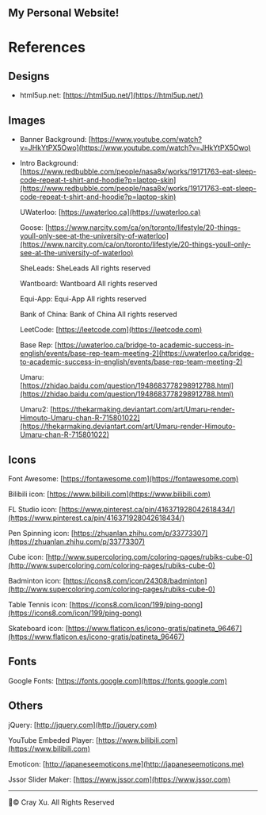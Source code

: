 My Personal Website!
---
# References
Designs
---
* html5up.net: [https://html5up.net/](https://html5up.net/)
## Images
* Banner Background: [https://www.youtube.com/watch?v=JHkYtPX5Owo](https://www.youtube.com/watch?v=JHkYtPX5Owo)
* Intro Background: [https://www.redbubble.com/people/nasa8x/works/19171763-eat-sleep-code-repeat-t-shirt-and-hoodie?p=laptop-skin](https://www.redbubble.com/people/nasa8x/works/19171763-eat-sleep-code-repeat-t-shirt-and-hoodie?p=laptop-skin)
  
    UWaterloo: [https://uwaterloo.ca](https://uwaterloo.ca)
  
  Goose: [https://www.narcity.com/ca/on/toronto/lifestyle/20-things-youll-only-see-at-the-university-of-waterloo](https://www.narcity.com/ca/on/toronto/lifestyle/20-things-youll-only-see-at-the-university-of-waterloo)
  
  SheLeads: SheLeads All rights reserved
  
  Wantboard: Wantboard All rights reserved
  
  Equi-App: Equi-App All rights reserved
  
  Bank of China: Bank of China All rights reserved
  
  LeetCode: [https://leetcode.com](https://leetcode.com)
  
  Base Rep: [https://uwaterloo.ca/bridge-to-academic-success-in-english/events/base-rep-team-meeting-2](https://uwaterloo.ca/bridge-to-academic-success-in-english/events/base-rep-team-meeting-2)
  
  Umaru: [https://zhidao.baidu.com/question/1948683778298912788.html](https://zhidao.baidu.com/question/1948683778298912788.html)
  
  Umaru2: [https://thekarmaking.deviantart.com/art/Umaru-render-Himouto-Umaru-chan-R-715801022](https://thekarmaking.deviantart.com/art/Umaru-render-Himouto-Umaru-chan-R-715801022)
## Icons
  Font Awesome: [https://fontawesome.com](https://fontawesome.com)
  
  Bilibili icon: [https://www.bilibili.com](https://www.bilibili.com)
  
  FL Studio icon: [https://www.pinterest.ca/pin/416371928042618434/](https://www.pinterest.ca/pin/416371928042618434/)
  
  Pen Spinning icon: [https://zhuanlan.zhihu.com/p/33773307](https://zhuanlan.zhihu.com/p/33773307)
  
  Cube icon: [http://www.supercoloring.com/coloring-pages/rubiks-cube-0](http://www.supercoloring.com/coloring-pages/rubiks-cube-0)
  
  Badminton icon: [https://icons8.com/icon/24308/badminton](http://www.supercoloring.com/coloring-pages/rubiks-cube-0)

  Table Tennis icon: [https://icons8.com/icon/199/ping-pong](https://icons8.com/icon/199/ping-pong)
  
  Skateboard icon: [https://www.flaticon.es/icono-gratis/patineta_96467](https://www.flaticon.es/icono-gratis/patineta_96467)
## Fonts
  Google Fonts: [https://fonts.google.com](https://fonts.google.com)
## Others
  jQuery: [http://jquery.com](http://jquery.com)
  
  YouTube Embeded Player: [https://www.bilibili.com](https://www.bilibili.com)
  
  Emoticon: [http://japaneseemoticons.me](http://japaneseemoticons.me)
  
  Jssor Slider Maker: [https://www.jssor.com](https://www.jssor.com)
  
---
:pencil:© Cray Xu. All Rights Reserved
